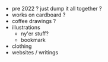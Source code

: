 - pre 2022 ? just dump it all together ?
- works on cardboard ?
- coffee drawings ?
- illustrations
  - ny'er stuff?
  - bookmark
- clothing
- websites / writings
